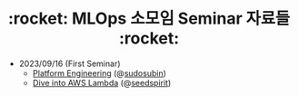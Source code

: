 <div align=center> <h1> :rocket: MLOps 소모임 Seminar 자료들 :rocket: </h1> </div>

+ 2023/09/16 (First Seminar)
  + [Platform Engineering](https://github.com/BOAZ-Ops/MLOps-Seminar/blob/main/20230916-1st-seminar/Platform_Engineering.pdf) (@[sudosubin](https://github.com/sudosubin))
  + [Dive into AWS Lambda](https://github.com/BOAZ-Ops/MLOps-Seminar/blob/main/20230916-1st-seminar/Dive_into_AWS_Lambda.pdf) (@[seedspirit](https://github.com/seedspirit))